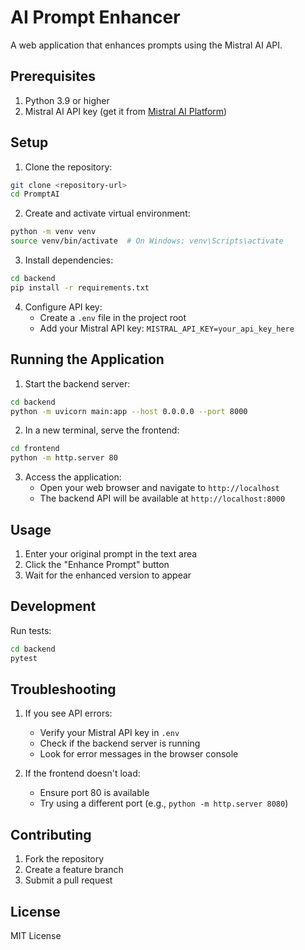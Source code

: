 # AI Prompt Enhancer

A web application that enhances prompts using the Mistral AI API.

## Prerequisites

1. Python 3.9 or higher
2. Mistral AI API key (get it from [Mistral AI Platform](https://mistral.ai))

## Setup

1. Clone the repository:
```bash
git clone <repository-url>
cd PromptAI
```

2. Create and activate virtual environment:
```bash
python -m venv venv
source venv/bin/activate  # On Windows: venv\Scripts\activate
```

3. Install dependencies:
```bash
cd backend
pip install -r requirements.txt
```

4. Configure API key:
   - Create a `.env` file in the project root
   - Add your Mistral API key: `MISTRAL_API_KEY=your_api_key_here`

## Running the Application

1. Start the backend server:
```bash
cd backend
python -m uvicorn main:app --host 0.0.0.0 --port 8000
```

2. In a new terminal, serve the frontend:
```bash
cd frontend
python -m http.server 80
```

3. Access the application:
   - Open your web browser and navigate to `http://localhost`
   - The backend API will be available at `http://localhost:8000`

## Usage

1. Enter your original prompt in the text area
2. Click the "Enhance Prompt" button
3. Wait for the enhanced version to appear

## Development

Run tests:
```bash
cd backend
pytest
```

## Troubleshooting

1. If you see API errors:
   - Verify your Mistral API key in `.env`
   - Check if the backend server is running
   - Look for error messages in the browser console

2. If the frontend doesn't load:
   - Ensure port 80 is available
   - Try using a different port (e.g., `python -m http.server 8080`)

## Contributing

1. Fork the repository
2. Create a feature branch
3. Submit a pull request

## License

MIT License
